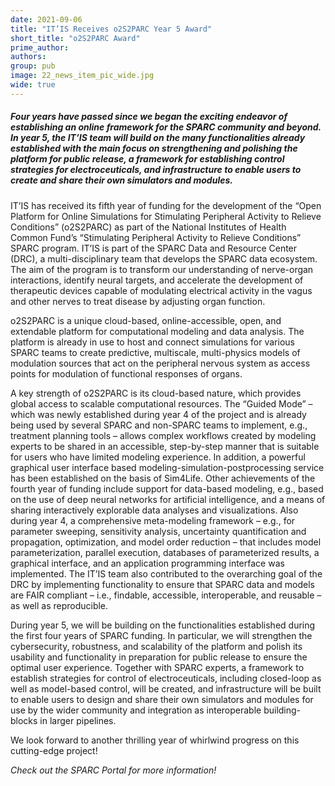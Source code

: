 ```yaml
---
date: 2021-09-06
title: "IT’IS Receives o2S2PARC Year 5 Award"
short_title: "o2S2PARC Award"
prime_author: 
authors: 
group: pub
image: 22_news_item_pic_wide.jpg
wide: true
---
```

##### Four years have passed since we began the exciting endeavor of establishing an online framework for the SPARC community and beyond. In year 5, the IT’IS team will build on the many functionalities already established with the main focus on strengthening and polishing the platform for public release, a framework for establishing control strategies for electroceuticals, and infrastructure to enable users to create and share their own simulators and modules.

IT’IS has received its fifth year of funding for the development of the “Open Platform for Online Simulations for Stimulating Peripheral Activity to Relieve Conditions” (o2S2PARC) as part of the National Institutes of Health Common Fund’s “Stimulating Peripheral Activity to Relieve Conditions” SPARC program. IT’IS is part of the SPARC Data and Resource Center (DRC), a multi-disciplinary team that develops the SPARC data ecosystem. The aim of the program is to transform our understanding of nerve-organ interactions, identify neural targets, and accelerate the development of therapeutic devices capable of modulating electrical activity in the vagus and other nerves to treat disease by adjusting organ function.

o2S2PARC is a unique cloud-based, online-accessible, open, and extendable platform for computational modeling and data analysis. The platform is already in use to host and connect simulations for various SPARC teams to create predictive, multiscale, multi-physics models of modulation sources that act on the peripheral nervous system as access points for modulation of functional responses of organs.

A key strength of o2S2PARC is its cloud-based nature, which provides global access to scalable computational resources. The “Guided Mode” – which was newly established during year 4 of the project and is already being used by several SPARC and non-SPARC teams to implement, e.g., treatment planning tools – allows complex workflows created by modeling experts to be shared in an accessible, step-by-step manner that is suitable for users who have limited modeling experience. In addition, a powerful graphical user interface based modeling-simulation-postprocessing service has been established on the basis of Sim4Life. Other achievements of the fourth year of funding include support for data-based modeling, e.g., based on the use of deep neural networks for artificial intelligence, and a means of sharing interactively explorable data analyses and visualizations. Also during year 4, a comprehensive meta-modeling framework – e.g., for parameter sweeping, sensitivity analysis, uncertainty quantification and propagation, optimization, and model order reduction – that includes model parameterization, parallel execution, databases of parameterized results, a graphical interface, and an application programming interface was implemented. The IT’IS team also contributed to the overarching goal of the DRC by implementing functionality to ensure that SPARC data and models are FAIR compliant – i.e., findable, accessible, interoperable, and reusable – as well as reproducible.

During year 5, we will be building on the functionalities established during the first four years of SPARC funding. In particular, we will strengthen the cybersecurity, robustness, and scalability of the platform and polish its usability and functionality in preparation for public release to ensure the optimal user experience. Together with SPARC experts, a framework to establish strategies for control of electroceuticals, including closed-loop as well as model-based control, will be created, and infrastructure will be built to enable users to design and share their own simulators and modules for use by the wider community and integration as interoperable building-blocks in larger pipelines.

We look forward to another thrilling year of whirlwind progress on this cutting-edge project!

*Check out the SPARC Portal for more information!*

